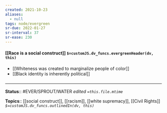 ```yaml
---
created: 2021-10-23
aliases:
  - null
tags: node/evergreen
sr-due: 2022-01-27
sr-interval: 37
sr-ease: 230
---
```


#### [[Race is a social construct]] `$=customJS.dv_funcs.evergreenHeader(dv, this)`

- [[Whiteness was created to marginalize people of color]]
- [[Black identity is inherently political]]


### <hr class="footnote"/>

**Status**:: #EVER/SPROUT/WATER 
*edited `=this.file.mtime`*

**Topics**:: [[social construct]], [[racism]], [[white supremacy]], [[Civil Rights]]
*`$=customJS.dv_funcs.outlinedIn(dv, this)`*
